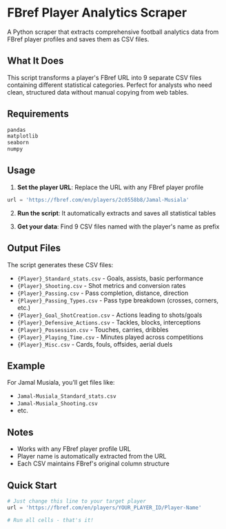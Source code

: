# FBref Player Analytics Scraper

A Python scraper that extracts comprehensive football analytics data from FBref player profiles and saves them as CSV files.

## What It Does

This script transforms a player's FBref URL into 9 separate CSV files containing different statistical categories. Perfect for analysts who need clean, structured data without manual copying from web tables.

## Requirements

```python
pandas
matplotlib
seaborn
numpy
```

## Usage

1. **Set the player URL**: Replace the URL with any FBref player profile
```python
url = 'https://fbref.com/en/players/2c0558b8/Jamal-Musiala'
```

2. **Run the script**: It automatically extracts and saves all statistical tables

3. **Get your data**: Find 9 CSV files named with the player's name as prefix

## Output Files

The script generates these CSV files:

- `{Player}_Standard_stats.csv` - Goals, assists, basic performance
- `{Player}_Shooting.csv` - Shot metrics and conversion rates  
- `{Player}_Passing.csv` - Pass completion, distance, direction
- `{Player}_Passing_Types.csv` - Pass type breakdown (crosses, corners, etc.)
- `{Player}_Goal_ShotCreation.csv` - Actions leading to shots/goals
- `{Player}_Defensive_Actions.csv` - Tackles, blocks, interceptions
- `{Player}_Possession.csv` - Touches, carries, dribbles
- `{Player}_Playing_Time.csv` - Minutes played across competitions
- `{Player}_Misc.csv` - Cards, fouls, offsides, aerial duels

## Example

For Jamal Musiala, you'll get files like:
- `Jamal-Musiala_Standard_stats.csv`
- `Jamal-Musiala_Shooting.csv`
- etc.

## Notes

- Works with any FBref player profile URL
- Player name is automatically extracted from the URL
- Each CSV maintains FBref's original column structure

## Quick Start

```python
# Just change this line to your target player
url = 'https://fbref.com/en/players/YOUR_PLAYER_ID/Player-Name'

# Run all cells - that's it!
```
